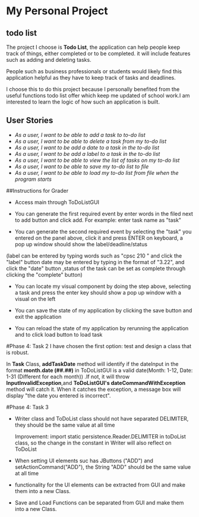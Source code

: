 # My Personal Project

## todo list


The project I choose is **Todo List**, the application can help people keep track of things, 
either completed or to be completed.
it will include features such as adding and deleting tasks.

People such as business professionals or students would likely find this application helpful as they 
have to keep track of tasks and deadlines.

I choose this to do this project because I personally benefited from the useful functions todo list offer which
keep me updated of school work.I am interested to learn the logic of how such an application is built.

## User Stories

- *As a user, I want to be able to add a task to to-do list*
- *As a user, I want to be able to delete a task from my to-do list*
- *As a user, I want to be add a date to a task in the to-do list*
- *As a user, I want to be add a label to a task in the to-do list*
- *As a user, I want to be able to view the list of tasks on my to-do list*
- *As a user, I want to be able to save my to-do list to file*
- *As a user, I want to be able to load my to-do list from file when the program starts*

##Instructions for Grader 
- Access main through ToDoListGUI

- You can generate the first required event by enter words in the filed next to add button and 
click add. For example: enter task name as "task"

- You can generate the second required event by selecting the "task" you entered on the panel 
above, click it and press ENTER on keyboard, a pop up window should show the label/deadline/status

(label can be entered by typing words such as "cpsc 210 " and click the "label" button 
 date may be entered by typing in the format of "3.22", and click the "date" button 
,status of the task can be set as complete through clicking the "complete" button)

- You can locate my visual component by doing the step above, selecting a task and press the enter key
should show a pop up window with a visual on the left 

- You can save the state of my application by clicking the save button and exit the application 

- You can reload the state of my application by rerunning the application and to click load button to load task


#Phase 4: Task 2 
I have chosen the first option: test and design a class that is robust.

In **Task** Class, **addTaskDate** method will identify if the dateInput in the format **month.date (##.##)** in 
ToDoListGUI is a valid date(Month: 1-12, Date: 1-31 (Different for each month)) .If not, it will throw
 **InputInvalidException**,and **ToDoListGUI's dateCommandWithException** method will catch it. When it catches
 the exception, a message box will
display "the date you entered is incorrect".

#Phase 4: Task 3

- Writer class and ToDoList class should not have separated DELIMITER, they should be the same value at all time

   Improvement: import static persistence.Reader.DELIMITER in toDoList class, so the change in the constant in Writer
   will also reflect on ToDoList
   
-  When setting UI elements suc has JButtons ("ADD") and setActionCommand("ADD"), the String "ADD" 
should be the same value at all time

- functionality for the UI elements can be extracted from GUI and make them into a new Class.
 
- Save and Load Functions can be separated from GUI and make them into a new Class.

